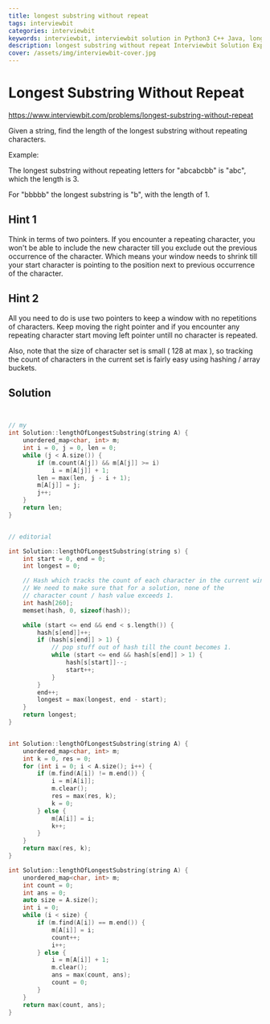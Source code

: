 ```yaml
---
title: longest substring without repeat
tags: interviewbit
categories: interviewbit
keywords: interviewbit, interviewbit solution in Python3 C++ Java, longest substring without repeat solution
description: longest substring without repeat Interviewbit Solution Explained
cover: /assets/img/interviewbit-cover.jpg
---
```


# Longest Substring Without Repeat

https://www.interviewbit.com/problems/longest-substring-without-repeat



Given a string, 
find the length of the longest substring without repeating characters.

Example:

The longest substring without repeating letters for "abcabcbb" is "abc", which the length is 3.

For "bbbbb" the longest substring is "b", with the length of 1.

## Hint 1

Think in terms of two pointers. 
If you encounter a repeating character, you won't be able to include the new character till
you exclude out the previous occurrence of the character. Which means your window needs to shrink
till your start character is pointing to the position next to previous occurrence of the character.


## Hint 2

All you need to do is use two pointers to keep a window with no repetitions of characters. Keep moving
the right pointer and if you encounter any repeating character start moving left pointer untill no character is repeated.

Also, note that the size of character set is small ( 128 at max ), so tracking the count of characters
in the current set is fairly easy using hashing / array buckets.


## Solution

```cpp


// my
int Solution::lengthOfLongestSubstring(string A) {
    unordered_map<char, int> m;
    int i = 0, j = 0, len = 0;
    while (j < A.size()) {
        if (m.count(A[j]) && m[A[j]] >= i)
            i = m[A[j]] + 1;
        len = max(len, j - i + 1);
        m[A[j]] = j;
        j++;
    }
    return len;
}


// editorial

int Solution::lengthOfLongestSubstring(string s) {
    int start = 0, end = 0;
    int longest = 0;

    // Hash which tracks the count of each character in the current window.
    // We need to make sure that for a solution, none of the
    // character count / hash value exceeds 1.
    int hash[260];
    memset(hash, 0, sizeof(hash));

    while (start <= end && end < s.length()) {
        hash[s[end]]++;
        if (hash[s[end]] > 1) {
            // pop stuff out of hash till the count becomes 1.
            while (start <= end && hash[s[end]] > 1) {
                hash[s[start]]--;
                start++;
            }
        }
        end++;
        longest = max(longest, end - start);
    }
    return longest;
}


int Solution::lengthOfLongestSubstring(string A) {
    unordered_map<char, int> m;
    int k = 0, res = 0;
    for (int i = 0; i < A.size(); i++) {
        if (m.find(A[i]) != m.end()) {
            i = m[A[i]];
            m.clear();
            res = max(res, k);
            k = 0;
        } else {
            m[A[i]] = i;
            k++;
        }
    }
    return max(res, k);
}

int Solution::lengthOfLongestSubstring(string A) {
    unordered_map<char, int> m;
    int count = 0;
    int ans = 0;
    auto size = A.size();
    int i = 0;
    while (i < size) {
        if (m.find(A[i]) == m.end()) {
            m[A[i]] = i;
            count++;
            i++;
        } else {
            i = m[A[i]] + 1;
            m.clear();
            ans = max(count, ans);
            count = 0;
        }
    }
    return max(count, ans);
}
```
